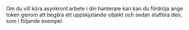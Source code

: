 Om du vill köra asynkront arbete i din hanterare kan kan du fördröja ange token genom att begära ett uppskjutande-objekt och sedan slutföra den, som i följande exempel.
